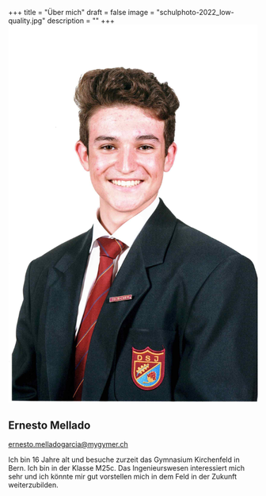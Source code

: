 +++
title = "Über mich"
draft = false
image = "schulphoto-2022_low-quality.jpg"
description = ""
+++
![](schulphoto-2022_low-quality.jpg)

## Ernesto Mellado

ernesto.melladogarcia@mygymer.ch

Ich bin 16 Jahre alt und besuche zurzeit das Gymnasium Kirchenfeld in Bern. Ich bin in der Klasse M25c. Das Ingenieurswesen interessiert mich sehr und ich könnte mir gut vorstellen mich in dem Feld in der Zukunft weiterzubilden.
